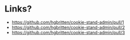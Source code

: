 # Links? 
- https://github.com/hgbritten/cookie-stand-admin/pull/1
- https://github.com/hgbritten/cookie-stand-admin/pull/2
- https://github.com/hgbritten/cookie-stand-admin/pull/3